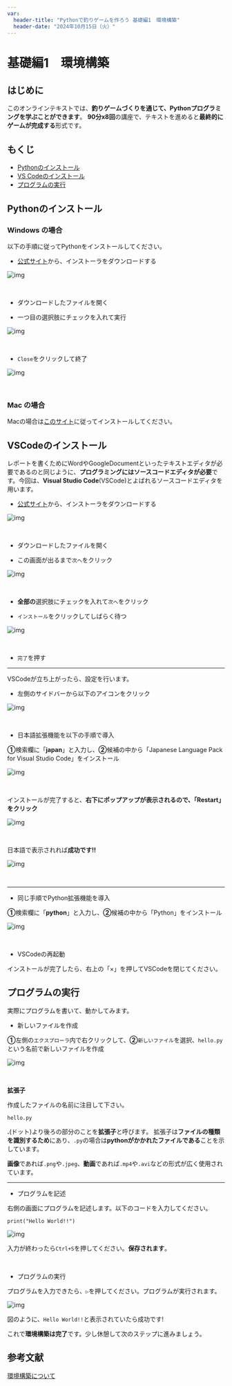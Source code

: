 ```yaml
---
var:
  header-title: "Pythonで釣りゲームを作ろう 基礎編1　環境構築"
  header-date: "2024年10月15日（火）"
---
```


# 基礎編1　環境構築 


## はじめに

このオンラインテキストでは、**釣りゲームづくりを通じて、Pythonプログラミングを学ぶことができます**。
**90分x8回**の講座で、テキストを進めると**最終的にゲームが完成する**形式です。


## もくじ

-  [Pythonのインストール](basic01.html#Pythonのインストール) 
-  [VS Codeのインストール](basic01.html#VSCodeのインストール) 
-  [プログラムの実行](basic01.html#プログラムの実行) 

## Pythonのインストール

### Windows の場合

以下の手順に従ってPythonをインストールしてください。

- [公式サイト](https://www.python.org/downloads/)から、インストーラをダウンロードする

![img](./figs/01/python.PNG)

<br>

- ダウンロードしたファイルを開く

- 一つ目の選択肢にチェックを入れて実行

![img](./figs/01/pyInsSetup.png)

<br>

- `Close`をクリックして終了

![img](./figs/01/pyInsFin.png)

<br>

### Mac の場合

Macの場合は[このサイト](https://gammasoft.jp/blog/python-install-and-code-run/)に従ってインストールしてください。


## VSCodeのインストール

レポートを書くためにWordやGoogleDocumentといったテキストエディタが必要であるのと同じように、**プログラミングにはソースコードエディタが必要**です。今回は、**Visual Studio Code**(VSCode)とよばれるソースコードエディタを用います。

- [公式サイト](https://code.visualstudio.com/)から、インストーラをダウンロードする

![img](./figs/01/vscode.png)

<br>

- ダウンロードしたファイルを開く

- この画面が出るまで`次へ`をクリック

![img](./figs/01/vscodeOpt.png)

<br>

- **全部の**選択肢にチェックを入れて`次へ`をクリック

- `インストール`をクリックしてしばらく待つ

![img](./figs/01/vscodeIns.png)

<br>

- `完了`を押す

---

VSCodeが立ち上がったら、設定を行います。

- 左側のサイドバーから以下のアイコンをクリック

![img](./figs/01/vscodeExt.png)

<br>

- 日本語拡張機能を以下の手順で導入

**①**検索欄に「**japan**」と入力し、**②**候補の中から「Japanese Language Pack for Visual Studio Code」をインストール

![img](./figs/01/vscodeJpn.png)

<br>

インストールが完了すると、**右下にポップアップが表示されるので、「Restart」をクリック**

![img](./figs/01/vscodeRst.png)

<br>

日本語で表示されれば**成功です!!**

![img](./figs/01/vscodeSuc.png)

<br>

---

- 同じ手順でPython拡張機能を導入

**①**検索欄に「**python**」と入力し、**②**候補の中から「Python」をインストール

![img](./figs/01/vscodePy.png)

<br>

- VSCodeの再起動

インストールが完了したら、右上の「×」を押してVSCodeを閉じてください。



## プログラムの実行

実際にプログラムを書いて、動かしてみます。

- 新しいファイルを作成

**①**左側の`エクスプローラ`内で右クリックして、**②**`新しいファイル`を選択、`hello.py`という名前で新しいファイルを作成

![img](./figs/01/makeHello.png)


<br>

<div class="note type-tips">

**拡張子**

作成したファイルの名前に注目して下さい。

```
hello.py
```
**.**(ドット)より後ろの部分のことを**拡張子**と呼びます。
拡張子は**ファイルの種類を識別するため**にあり、`.py`の場合は**pythonがかかれたファイルである**ことを示しています。

**画像**であれば`.png`や`.jpeg`、**動画**であれば`.mp4`や`.avi`などの形式が広く使用されています。

</div>

---

- プログラムを記述

右側の画面にプログラムを記述します。以下のコードを入力してください。

```python{.numberLines caption="hello.py"}
print("Hello World!!")
```

![img](./figs/01/WriteHello.png)

入力が終わったら`Ctrl+S`を押してください。**保存されます**。

<br>

- プログラムの実行

プログラムを入力できたら、`▷`を押してください。プログラムが実行されます。

![img](./figs/01/runHello.png)

図のように、`Hello World!!`と表示されていたら成功です!



これで**環境構築は完了**です。少し休憩して次のステップに進みましょう。

## 参考文献

[環境構築について](https://gammasoft.jp/blog/how-to-start-visual-studio-code-for-python/)